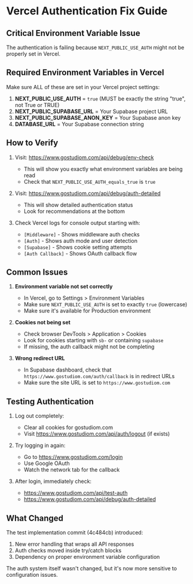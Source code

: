 # Vercel Authentication Fix Guide

## Critical Environment Variable Issue

The authentication is failing because `NEXT_PUBLIC_USE_AUTH` might not be properly set in Vercel.

## Required Environment Variables in Vercel

Make sure ALL of these are set in your Vercel project settings:

1. **NEXT_PUBLIC_USE_AUTH** = `true` (MUST be exactly the string "true", not True or TRUE)
2. **NEXT_PUBLIC_SUPABASE_URL** = Your Supabase project URL
3. **NEXT_PUBLIC_SUPABASE_ANON_KEY** = Your Supabase anon key
4. **DATABASE_URL** = Your Supabase connection string

## How to Verify

1. Visit: https://www.gostudiom.com/api/debug/env-check
   - This will show you exactly what environment variables are being read
   - Check that `NEXT_PUBLIC_USE_AUTH_equals_true` is `true`

2. Visit: https://www.gostudiom.com/api/debug/auth-detailed
   - This will show detailed authentication status
   - Look for recommendations at the bottom

3. Check Vercel logs for console output starting with:
   - `[Middleware]` - Shows middleware auth checks
   - `[Auth]` - Shows auth mode and user detection
   - `[Supabase]` - Shows cookie setting attempts
   - `[Auth Callback]` - Shows OAuth callback flow

## Common Issues

1. **Environment variable not set correctly**
   - In Vercel, go to Settings > Environment Variables
   - Make sure `NEXT_PUBLIC_USE_AUTH` is set to exactly `true` (lowercase)
   - Make sure it's available for Production environment

2. **Cookies not being set**
   - Check browser DevTools > Application > Cookies
   - Look for cookies starting with `sb-` or containing `supabase`
   - If missing, the auth callback might not be completing

3. **Wrong redirect URL**
   - In Supabase dashboard, check that `https://www.gostudiom.com/auth/callback` is in redirect URLs
   - Make sure the site URL is set to `https://www.gostudiom.com`

## Testing Authentication

1. Log out completely:
   - Clear all cookies for gostudiom.com
   - Visit https://www.gostudiom.com/api/auth/logout (if exists)

2. Try logging in again:
   - Go to https://www.gostudiom.com/login
   - Use Google OAuth
   - Watch the network tab for the callback

3. After login, immediately check:
   - https://www.gostudiom.com/api/test-auth
   - https://www.gostudiom.com/api/debug/auth-detailed

## What Changed

The test implementation commit (4c484cb) introduced:
1. New error handling that wraps all API responses
2. Auth checks moved inside try/catch blocks
3. Dependency on proper environment variable configuration

The auth system itself wasn't changed, but it's now more sensitive to configuration issues.